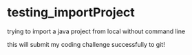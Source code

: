 # testing_importProject
trying to import a java project from local without command line

this will submit my coding challenge successfully to git!
